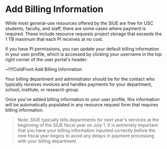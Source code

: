 # Add Billing Information

While most general-use resources offered by the SIUE are free for USC students, faculty, and staff, there are some cases where payment is required. These include resource requests project storage that exceeds the 1 TB maximum that each PI receives at no cost.

If you have PI permissions, you can update your default billing information in your user profile, which is accessed by clicking your username in the top right corner of the user portal's header:

~!!!!ColdFront Add Billing Information

Your billing department and administrator should be for the contact who typically receives invoices and handles payments for your department, school, institute, or research group.

Once you've added billing information to your user profile, this information will be automatically populated in any resource request form that requires billing information.

> Note: SIUE typically bills departments for next year's services at the beginning of the SIUE fiscal year on July 1. It is extremely important that you have your billing information inputted correctly before the new fiscal year begins to avoid any delays in payment processing with your billing department.
